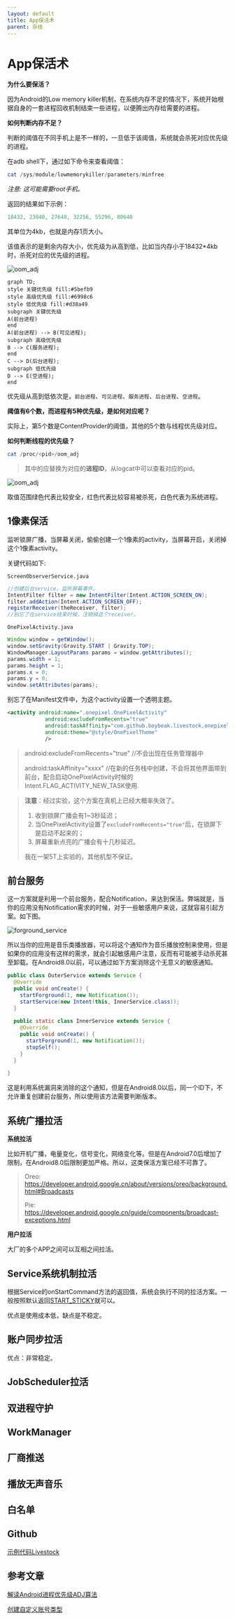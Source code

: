```yaml
---
layout: default
title: App保活术
parent: 杂技
---
```


# App保活术



**为什么要保活？**

因为Android的Low memory killer机制，在系统内存不足的情况下，系统开始根据自身的一套进程回收机制结束一些进程，以便腾出内存给需要的进程。



**如何判断内存不足？**

判断的阈值在不同手机上是不一样的，一旦低于该阈值，系统就会杀死对应优先级的进程。

在adb shell下，通过如下命令来查看阈值：

```powershell
cat /sys/module/lowmemorykiller/parameters/minfree
```

*注意: 这可能需要root手机。*

返回的结果如下示例：

```powershell
18432, 23040, 27648, 32256, 55296, 80640
```

其单位为4kb，也就是内存1页大小。

该值表示的是剩余内存大小，优先级为从高到低，比如当内存小于18432*4kb时，杀死对应的优先级的进程。

![oom_adj]({{site.baseurl}}/assets/images/process_priority.jpg)

```mermaid
graph TD;
style 关键优先级 fill:#5befb9
style 高级优先级 fill:#6998c6
style 低优先级 fill:#d38a49
subgraph 关键优先级
A(前台进程)
end
A(前台进程) --> B(可见进程);
subgraph 高级优先级
B --> C(服务进程);
end
C --> D(后台进程);
subgraph 低优先级
D --> E(空进程);
end
```



优先级从高到低依次是，`前台进程`、`可见进程`、`服务进程`、`后台进程`、`空进程`。



**阈值有6个数，而进程有5种优先级，是如何对应呢？**

实际上，第5个数是ContentProvider的阈值，其他的5个数与线程优先级对应。



**如何判断线程的优先级？**

```powershell
cat /proc/<pid>/oom_adj
```

> 其中的<pid>应替换为对应的**进程ID**，从logcat中可以查看对应的pid。

![oom_adj]({{site.baseurl}}/assets/images/oom_adj.png)

取值范围绿色代表比较安全，红色代表比较容易被杀死，白色代表为系统进程。



## 1像素保活

监听锁屏广播，当屏幕关闭，偷偷创建一个1像素的activity，当屏幕开启，关闭掉这个1像素activity。

关键代码如下:

`ScreenObserverService.java`

```java
//创建后台service，监听屏幕事件。
IntentFilter filter = new IntentFilter(Intent.ACTION_SCREEN_ON);
filter.addAction(Intent.ACTION_SCREEN_OFF);
registerReceiver(theReceiver, filter);
//别忘了在service结束时候，注销掉这个receiver。
```

`OnePixelActivity.java`

```java
Window window = getWindow();
window.setGravity(Gravity.START | Gravity.TOP);
WindowManager.LayoutParams params = window.getAttributes();
params.width = 1;
params.height = 1;
params.x = 0;
params.y = 0;
window.setAttributes(params);
```

别忘了在Manifest文件中，为这个activity设置一个透明主题。

```xml
<activity android:name=".onepixel.OnePixelActivity"
            android:excludeFromRecents="true"
            android:taskAffinity="com.github.boybeak.livestock.onepixel"
            android:theme="@style/OnePixelTheme"
            />
```

> android:excludeFromRecents="true" //不会出现在任务管理器中
>
> android:taskAffinity="xxxx"				//在新的任务栈中创建，不会将其他界面带到前台，配合启动OnePixelActivity时候的Intent.FLAG_ACTIVITY_NEW_TASK使用.

> **注意**：经过实验，这个方案在真机上已经大概率失效了。
>
> 1. 收到锁屏广播会有1~3秒延迟；
> 2. 当OnePixelActivity设置了`excludeFromRecents="true"`后，在锁屏下是启动不起来的；
> 3. 屏幕重新点亮的广播会有十几秒延迟。
>
> 我在一架5T上实验的，其他机型不保证。

## 前台服务

这一方案就是利用一个前台服务，配合Notification，来达到保活。弊端就是，当你的应用没有Notification需求的时候，对于一些敏感用户来说，这就容易引起方案。如下图。

![forground_service]({{site.baseurl}}/assets/images/forground_service.png)

所以当你的应用是音乐类播放器，可以将这个通知作为音乐播放控制来使用，但是如果你的应用没有这样的需求，就会引起敏感用户注意，反而有可能被手动杀死甚至卸载。在Android8.0以前，可以通过如下方案消除这个无意义的敏感通知。

```java
public class OuterService extends Service {
  @Override
  public void onCreate() {
    startForground(1, new Notification());
    startService(new Intent(this, InnerService.class));
  }
  
  public static class InnerService extends Service {
    @Override
    public void onCreate() {
      startForground(1, new Notification());
      stopSelf();
    }
  }
  
}
```

这是利用系统漏洞来消除的这个通知，但是在Android8.0以后，同一个ID下，不允许重复创建前台服务，所以使用该方法需要判断版本。



## 系统广播拉活

**系统拉活**

比如开机广播，电量变化，信号变化，网络变化等。但是在Android7.0后增加了限制，在Android8.0后限制更加严格。所以，这类保活方案已经不可靠了。

> Oreo: https://developer.android.google.cn/about/versions/oreo/background.html#Broadcasts
>
> Pie: https://developer.android.google.cn/guide/components/broadcast-exceptions.html

**用户拉活**

大厂的多个APP之间可以互相之间拉活。 



## Service系统机制拉活

根据Service的onStartCommand方法的返回值，系统会执行不同的拉活方案。一般按照默认返回[START_STICKY](https://developer.android.com/reference/android/app/Service#START_STICKY)就可以。

优点是使用成本低，缺点是不稳定。



## 账户同步拉活

优点：非常稳定。



## JobScheduler拉活



## 双进程守护



## WorkManager



## 厂商推送



## 播放无声音乐



## 白名单

## Github

[示例代码Livestock](https://github.com/boybeak/Livestock)

## 参考文章

[解读Android进程优先级ADJ算法](http://gityuan.com/2018/05/19/android-process-adj/)

[创建自定义账号类型](https://developer.android.com/training/id-auth/custom_auth)

